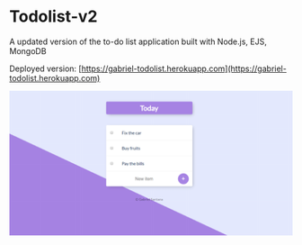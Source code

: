 # Todolist-v2

A updated version of the to-do list application built with Node.js, EJS, MongoDB

Deployed version: [https://gabriel-todolist.herokuapp.com](https://gabriel-todolist.herokuapp.com)

![todolist](https://github.com/gabrielgsa/todolist-v2/blob/master/public/todolist-v2.PNG)

